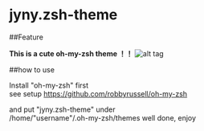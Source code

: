 jyny.zsh-theme
=======================

##Feature

**This is a cute oh-my-zsh theme ！！**
![alt tag](http://i.imgur.com/DyS3pDQ.png?1)

##how to use

Install "oh-my-zsh" first  
see setup https://github.com/robbyrussell/oh-my-zsh

and put "jyny.zsh-theme" under  
/home/"username"/.oh-my-zsh/themes
well done, enjoy


